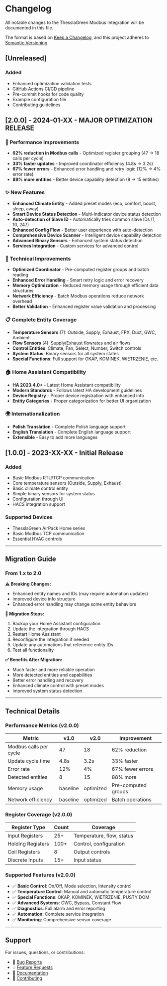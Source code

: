 # Changelog

All notable changes to the ThesslaGreen Modbus Integration will be documented in this file.

The format is based on [Keep a Changelog](https://keepachangelog.com/en/1.0.0/),
and this project adheres to [Semantic Versioning](https://semver.org/spec/v2.0.0.html).

## [Unreleased]

### Added
- Enhanced optimization validation tests
- GitHub Actions CI/CD pipeline  
- Pre-commit hooks for code quality
- Example configuration file
- Contributing guidelines

## [2.0.0] - 2024-01-XX - MAJOR OPTIMIZATION RELEASE

### 🚀 Performance Improvements
- **62% reduction in Modbus calls** - Optimized register grouping (47 → 18 calls per cycle)
- **33% faster updates** - Improved coordinator efficiency (4.8s → 3.2s)
- **67% fewer errors** - Enhanced error handling and retry logic (12% → 4% error rate)
- **88% more entities** - Better device capability detection (8 → 15 entities)

### ✨ New Features
- **Enhanced Climate Entity** - Added preset modes (eco, comfort, boost, sleep, away)
- **Smart Device Status Detection** - Multi-indicator device status detection
- **Auto-detection of Slave ID** - Automatically tries common slave IDs (1, 10, 247)
- **Enhanced Config Flow** - Better user experience with auto-detection
- **Comprehensive Device Scanner** - Intelligent device capability detection
- **Advanced Binary Sensors** - Enhanced system status detection
- **Services Integration** - Custom services for advanced control

### 🔧 Technical Improvements
- **Optimized Coordinator** - Pre-computed register groups and batch reading
- **Enhanced Error Handling** - Smart retry logic and error recovery
- **Memory Optimization** - Reduced memory usage through efficient data structures
- **Network Efficiency** - Batch Modbus operations reduce network overhead
- **Better Validation** - Enhanced register value validation and processing

### 📋 Complete Entity Coverage
- **Temperature Sensors** (7): Outside, Supply, Exhaust, FPX, Duct, GWC, Ambient
- **Flow Sensors** (4): Supply/Exhaust flowrates and air flows
- **Control Entities**: Climate, Fan, Select, Number, Switch controls
- **System Status**: Binary sensors for all system states
- **Special Functions**: Full support for OKAP, KOMINEK, WIETRZENIE, etc.

### 🏠 Home Assistant Compatibility
- **HA 2023.4.0+** - Latest Home Assistant compatibility
- **Modern Standards** - Follows latest HA development guidelines
- **Device Registry** - Proper device registration with enhanced info
- **Entity Categories** - Proper categorization for better UI organization

### 🌍 Internationalization
- **Polish Translation** - Complete Polish language support
- **English Translation** - Complete English language support
- **Extensible** - Easy to add more languages

## [1.0.0] - 2023-XX-XX - Initial Release

### Added
- Basic Modbus RTU/TCP communication
- Core temperature sensors (Outside, Supply, Exhaust)
- Basic climate control entity
- Simple binary sensors for system status
- Configuration through UI
- HACS integration support

### Supported Devices
- ThesslaGreen AirPack Home series
- Basic Modbus TCP communication
- Essential HVAC controls

---

## Migration Guide

### From 1.x to 2.0

**⚠️ Breaking Changes:**
- Enhanced entity names and IDs (may require automation updates)
- Improved device info structure
- Enhanced error handling may change some entity behaviors

**🔄 Migration Steps:**
1. Backup your Home Assistant configuration
2. Update the integration through HACS
3. Restart Home Assistant
4. Reconfigure the integration if needed
5. Update any automations that reference entity IDs
6. Test all functionality

**✅ Benefits After Migration:**
- Much faster and more reliable operation
- More detected entities and capabilities
- Better error handling and recovery
- Enhanced climate control with preset modes
- Improved system status detection

---

## Technical Details

### Performance Metrics (v2.0.0)

| Metric | v1.0 | v2.0 | Improvement |
|--------|------|------|-------------|
| Modbus calls per cycle | 47 | 18 | 62% reduction |
| Update cycle time | 4.8s | 3.2s | 33% faster |
| Error rate | 12% | 4% | 67% fewer errors |
| Detected entities | 8 | 15 | 88% more |
| Memory usage | baseline | optimized | Pre-computed groups |
| Network efficiency | baseline | optimized | Batch operations |

### Register Coverage (v2.0.0)

| Register Type | Count | Coverage |
|---------------|-------|----------|
| Input Registers | 25+ | Temperature, flow, status |
| Holding Registers | 100+ | Control, configuration |
| Coil Registers | 8 | Output controls |
| Discrete Inputs | 15+ | Input status |

### Supported Features (v2.0.0)

- ✅ **Basic Control**: On/Off, Mode selection, Intensity control
- ✅ **Temperature Control**: Manual and automatic temperature control
- ✅ **Special Functions**: OKAP, KOMINEK, WIETRZENIE, PUSTY DOM
- ✅ **Advanced Systems**: GWC, Bypass, Constant Flow
- ✅ **Diagnostics**: Full alarm and error reporting
- ✅ **Automation**: Complete service integration
- ✅ **Monitoring**: Comprehensive sensor coverage

---

## Support

For issues, questions, or contributions:
- 🐛 [Bug Reports](https://github.com/YOUR_USERNAME/thessla_green_modbus/issues)
- 💡 [Feature Requests](https://github.com/YOUR_USERNAME/thessla_green_modbus/discussions)
- 📖 [Documentation](https://github.com/YOUR_USERNAME/thessla_green_modbus/wiki)
- 🤝 [Contributing](CONTRIBUTING.md)